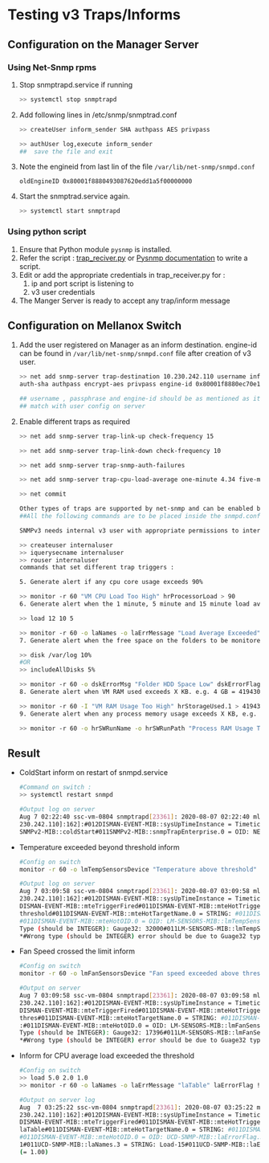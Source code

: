 # Testing v3 Traps/Informs
## Configuration on the Manager Server
### Using Net-Snmp rpms
1. Stop snmptrapd.service if running
   ```bash
   >> systemctl stop snmptrapd
   ```
1. Add following lines in /etc/snmp/snmptrad.conf
   ```bash
   >> createUser inform_sender SHA authpass AES privpass

   >> authUser log,execute inform_sender
   ##  save the file and exit
   ```
1. Note the engineid from last lin of the file `/var/lib/net-snmp/snmpd.conf`
   ```
   oldEngineID 0x80001f8880493087620edd1a5f00000000
   ```
1. Start the snmptrad.service again.
   ```bash
   >> systemctl start snmptrapd
   ```
### Using python script
1. Ensure that Python module `pysnmp` is installed.
1. Refer the script : [trap_reciver.py](https://github.com/sumedhak27/cortx-experiments/blob/EOS-11060-Mellanox_SN2100_monitoring_using_SNMPv3/SNMPv3/src/trap_receiver.py) or [Pysnmp documentation](https://pysnmp.readthedocs.io/en/latest/) to write a script.
1. Edit or add the appropriate credentials in trap_receiver.py for :
   1. ip and port script is listening to
   1. v3 user credentials
1. The Manger Server is ready to accept any trap/inform message

## Configuration on Mellanox Switch
1. Add the user registered on Manager as an inform destination. engine-id can be found in `/var/lib/net-snmp/snmpd.conf` file after creation of v3 user.
   ```bash
   >> net add snmp-server trap-destination 10.230.242.110 username infom_sender \
   auth-sha authpass encrypt-aes privpass engine-id 0x80001f8880ec70e17424be1f5f00000000 inform

   ## username , passphrase and engine-id should be as mentioned as it is configured on the server and it should
   ## match with user config on server
   ```
1. Enable different traps as required
   ```bash
   >> net add snmp-server trap-link-up check-frequency 15

   >> net add snmp-server trap-link-down check-frequency 10

   >> net add snmp-server trap-snmp-auth-failures

   >> net add snmp-server trap-cpu-load-average one-minute 4.34 five-minute 2.32 fifteen-minute 6.5

   >> net commit

   Other types of traps are supported by net-snmp and can be enabled by editing the snmpd.conf file
   ##All the following commands are to be placed inside the snmpd.conf file

   SNMPv3 needs internal v3 user with appropriate permissions to internally query necessary information

   >> createuser internaluser
   >> iquerysecname internaluser
   >> rouser internaluser
   commands that set different trap triggers :

   5. Generate alert if any cpu core usage exceeds 90%

   >> monitor -r 60 "VM CPU Load Too High" hrProcessorLoad > 90
   6. Generate alert when the 1 minute, 5 minute and 15 minute load averages exceed a certain amount

   >> load 12 10 5

   >> monitor -r 60 -o laNames -o laErrMessage "Load Average Exceeded" laErrorFlag != 0
   7. Generate alert when the free space on the folders to be monitored fall below the minimum space required.

   >> disk /var/log 10%
   #OR
   >> includeAllDisks 5%

   >> monitor -r 60 -o dskErrorMsg "Folder HDD Space Low" dskErrorFlag != 0
   8. Generate alert when VM RAM used exceeds X KB. e.g. 4 GB = 4194304 KB

   >> monitor -r 60 -I "VM RAM Usage Too High" hrStorageUsed.1 > 4194304
   9. Generate alert when any process memory usage exceeds X KB, e.g. 1 GB = 1048576 KB

   >> monitor -r 60 -o hrSWRunName -o hrSWRunPath "Process RAM Usage Too High" hrSWRunPerfMem > 1048576
   ```

## Result
   * ColdStart inform on restart of snmpd.service
     ```bash
     #Command on switch :
     >> systemctl restart snmpd

     #Output log on server
     Aug 7 02:22:40 ssc-vm-0804 snmptrapd[23361]: 2020-08-07 02:22:40 mlx1-r18.pun.seagate.com [UDP: [10.237.66.62]:54490->[10.
     230.242.110]:162]:#012DISMAN-EVENT-MIB::sysUpTimeInstance = Timeticks: (18) 0:00:00.18#011SNMPv2-MIB::snmpTrapOID.0 = OID:
     SNMPv2-MIB::coldStart#011SNMPv2-MIB::snmpTrapEnterprise.0 = OID: NET-SNMP-MIB::netSnmpAgentOIDs.10
     ```

   * Temperature exceeded beyond threshold inform
     ```bash
     #Config on switch
     monitor -r 60 -o lmTempSensorsDevice "Temperature above threshold" lmTempSensorsValue > 25000

     #Output log on server
     Aug 7 03:09:58 ssc-vm-0804 snmptrapd[23361]: 2020-08-07 03:09:58 mlx1-r18.pun.seagate.com [UDP: [10.237.66.62]:47774->[10.
     230.242.110]:162]:#012DISMAN-EVENT-MIB::sysUpTimeInstance = Timeticks: (27) 0:00:00.27#011SNMPv2-MIB::snmpTrapOID.0 = OID:
     DISMAN-EVENT-MIB::mteTriggerFired#011DISMAN-EVENT-MIB::mteHotTrigger.0 = STRING: Temperature above
     threshold#011DISMAN-EVENT-MIB::mteHotTargetName.0 = STRING: #011DISMAN-EVENT-MIB::mteHotContextName.0 = STRING:
     #011DISMAN-EVENT-MIB::mteHotOID.0 = OID: LM-SENSORS-MIB::lmTempSensorsValue.22#011DISMAN-EVENT-MIB::mteHotValue.0 = Wrong
     Type (should be INTEGER): Gauge32: 32000#011LM-SENSORS-MIB::lmTempSensorsDevice.22 = STRING: spectrum-i2c-1-48:temp1
     *#Wrong type (should be INTEGER) error should be due to Guage32 type of Sensor Value from lmSensors MIB*
     ```


   * Fan Speed crossed the limit inform
     ```bash
     #Config on switch
     monitor -r 60 -o lmFanSensorsDevice "Fan speed exceeded above threshold" lmFanSensorsValue > 17000

     #Output on server
     Aug 7 03:09:58 ssc-vm-0804 snmptrapd[23361]: 2020-08-07 03:09:58 mlx1-r18.pun.seagate.com [UDP: [10.237.66.62]:47774->[10.
     230.242.110]:162]:#012DISMAN-EVENT-MIB::sysUpTimeInstance = Timeticks: (27) 0:00:00.27#011SNMPv2-MIB::snmpTrapOID.0 = OID:
     DISMAN-EVENT-MIB::mteTriggerFired#011DISMAN-EVENT-MIB::mteHotTrigger.0 = STRING: Fan speed exceeded above
     thres#011DISMAN-EVENT-MIB::mteHotTargetName.0 = STRING: #011DISMAN-EVENT-MIB::mteHotContextName.0 = STRING
     :#011DISMAN-EVENT-MIB::mteHotOID.0 = OID: LM-SENSORS-MIB::lmFanSensorsValue.21#011DISMAN-EVENT-MIB::mteHotValue.0 = Wrong
     Type (should be INTEGER): Gauge32: 17396#011LM-SENSORS-MIB::lmFanSensorsDevice.21 = STRING: fan4
     *#Wrong type (should be INTEGER) error should be due to Guage32 type of Sensor Value from lmSensors MIB*
     ```

   * Inform for CPU average load exceeded the threshold
     ```bash
     #Config on switch
     >> load 5.0 2.0 1.0
     >> monitor -r 60 -o laNames -o laErrMessage "laTable" laErrorFlag != 0

     #Output on server log
     Aug  7 03:25:22 ssc-vm-0804 snmptrapd[23361]: 2020-08-07 03:25:22 mlx1-r18.pun.seagate.com [UDP: [10.237.66.62]:52803->[10.
     230.242.110]:162]:#012DISMAN-EVENT-MIB::sysUpTimeInstance = Timeticks: (21) 0:00:00.21#011SNMPv2-MIB::snmpTrapOID.0 = OID:
     DISMAN-EVENT-MIB::mteTriggerFired#011DISMAN-EVENT-MIB::mteHotTrigger.0 = STRING:
     laTable#011DISMAN-EVENT-MIB::mteHotTargetName.0 = STRING: #011DISMAN-EVENT-MIB::mteHotContextName.0 = STRING:
     #011DISMAN-EVENT-MIB::mteHotOID.0 = OID: UCD-SNMP-MIB::laErrorFlag.3#011DISMAN-EVENT-MIB::mteHotValue.0 = INTEGER:
     1#011UCD-SNMP-MIB::laNames.3 = STRING: Load-15#011UCD-SNMP-MIB::laErrMessage.3 = STRING: 15 min Load Average too high
     (= 1.00)
     ```

